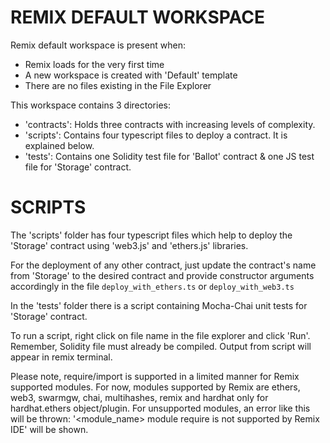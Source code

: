 # REMIX DEFAULT WORKSPACE

Remix default workspace is present when:
- Remix loads for the very first time 
- A new workspace is created with 'Default' template
- There are no files existing in the File Explorer

This workspace contains 3 directories:

- 'contracts': Holds three contracts with increasing levels of complexity.
- 'scripts': Contains four typescript files to deploy a contract. It is explained below.
- 'tests': Contains one Solidity test file for 'Ballot' contract & one JS test file for 'Storage' contract.

# SCRIPTS

The 'scripts' folder has four typescript files which help to deploy the 'Storage' contract using 'web3.js' and 'ethers.js' libraries.

For the deployment of any other contract, just update the contract's name from 'Storage' to the desired contract and provide constructor arguments accordingly 
in the file `deploy_with_ethers.ts` or  `deploy_with_web3.ts`

In the 'tests' folder there is a script containing Mocha-Chai unit tests for 'Storage' contract.

To run a script, right click on file name in the file explorer and click 'Run'. Remember, Solidity file must already be compiled.
Output from script will appear in remix terminal.

Please note, require/import is supported in a limited manner for Remix supported modules.
For now, modules supported by Remix are ethers, web3, swarmgw, chai, multihashes, remix and hardhat only for hardhat.ethers object/plugin.
For unsupported modules, an error like this will be thrown: '<module_name> module require is not supported by Remix IDE' will be shown.
